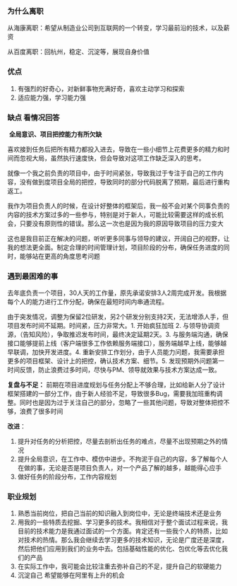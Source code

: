 ### 为什么离职

从海康离职：希望从制造业公司到互联网的一个转变，学习最前沿的技术，以及薪资

从百度离职：回杭州，稳定、沉淀等，展现自身价值

### 优点

1. 有强烈的好奇心，对新鲜事物充满好奇，喜欢主动学习和探索
2. 适应能力强，学习能力强

### 缺点     看情况回答

​	**全局意识、项目把控能力有所欠缺**

喜欢接到任务后把所有精力都投入进去，导致在一些小细节上花费更多的精力和时间而忽视大局，虽然执行速度快，但会导致对这项工作缺乏深入的思考。

就像一个我之前负责的项目中，由于时间紧张，导致我过于专注于自己的工作内容，没有做到度项目全局的把控，导致同时的部分代码脱离了预期，最后进行重构返工。

我作为项目负责人的时候，在设计好整体的框架后，我一般不会对某个同事负责的内容的技术方案过多的一些参与，特别是对于新人，可能比较需要这样的成长机会，只要没有原则性的错误。那么这一次也是因为我的原因导致项目的压力变大

这也是我目前正在解决的问题，听听更多同事与领导的建议，开阔自己的视野，让我的想法更全面。制定合理的时间管理计划，项目阶段的分布，确保任务进度的同时，能够站在更高的角度思考问题

### 遇到最困难的事

​	去年底负责一个项目，30人天的工作量，原先承诺安排3人2周完成开发。我根据每个人的能力进行工作分配，确保在最短时间内串通流程。

由于突发情况，调整为保留2位研发，另2个研发分别支持2天，无法增添人手，但项目发布时间不延期。时间紧，压力非常大。1. 开始疯狂加班 2. 与领导协调资源，（告知风险），争取推迟发布时间，最终决定延期2天。3. 与服务端沟通，确保接口能够提前上线（客户端很多工作依赖服务端接口），服务端越早上线，能够越早联调，加快开发进度。4. 重新安排工作划分，由于人员能力问题，我需要承担更多的项目框架、设计上的把控，确认技术方案、细节。5. 发现预期外问题第一时间反馈，防止浪费过多时间，尽快与PM、领导就效果与技术方案达成一致。

**复盘与不足：** 前期在项目进度规划与任务分配上不够合理，比如给新人分了设计框架搭建的一部分工作，由于新人经验不足，导致很多Bug，需要我加班重构调整。同时也是因为过于关注自己的部分，忽略了一些其他问题，导致对整体把控不够，浪费了很多时间

**改进**：

1. 提升对任务的分析把控，尽量去剖析出任务的难点，尽量不出现预期之外的情况
2. 提升全局意识，在工作中、模仿中进步。不拘泥于自己的内容，多了解每个人在做的事，无论是否是项目负责人，对一个产品了解的越多，越能得心应手
3. 做好任务的阶段分布，工作内容规划

### 职业规划

1. 熟悉当前岗位，把自己当前的知识融入到岗位中，无论是终端技术还是业务
2. 用我的一些特质去挖掘、学习更多的技术。我相信对于整个面试过程来说，我目前的技术能力是我通过面试的一个方面。肯定还有一些我个人的特质，比如对技术的热情。那么我会继续去学习更多的技术知识，无论是广度还是深度，然后把他们应用到我们的业务中去。包括基础性能的优化、包优化等去优化我们的产品
3. 在实际工作中，我可能会比较注重去弥补自己的不足，提升自己的软硬能力
4. 沉淀自己 希望能够在阿里有上升的机会

